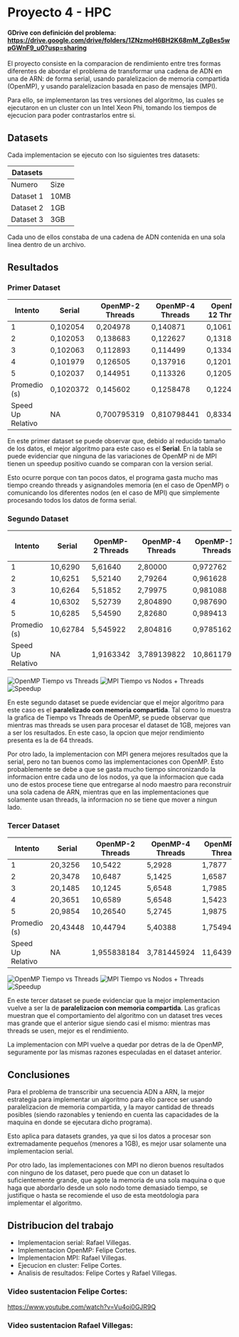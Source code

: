 # Proyecto 4 - HPC

#### GDrive con definición del problema: https://drive.google.com/drive/folders/1ZNzmoH6BH2K68mM_ZgBes5wpGWnF9_u0?usp=sharing

El proyecto consiste en la comparacion de rendimiento entre tres formas
diferentes de abordar el problema de transformar una cadena de ADN en una
de ARN: de forma serial, usando paralelizacion de memoria compartida
(OpenMP), y usando paralelizacion basada en paso de mensajes (MPI).

Para ello, se implementaron las tres versiones del algoritmo, las cuales
se ejecutaron en un cluster con un Intel Xeon Phi, tomando los tiempos
de ejecucion para poder contrastarlos entre si.

## Datasets

Cada implementacion se ejecuto con lso siguientes tres datasets:

| Datasets  |      |
|-----------|------|
| Numero    | Size |
| Dataset 1 | 10MB |
| Dataset 2 | 1GB  |
| Dataset 3 | 3GB  |

Cada uno de ellos constaba de una cadena de ADN contenida en una sola 
linea dentro de un archivo.

## Resultados

### Primer Dataset

| Intento           | Serial    | OpenMP-2 Threads | OpenMP-4 Threads | OpenMP-12 Threads | OpenMP-32 Threads | OpenMP-64 Threads | MPI 2 Nodos - 4 Threads  | MPI 4 Nodos - 4 Threads  | MPI 2 Nodos - 16 Threads  | MPI 4 Nodos - 16 Threads  |
|-------------------|-----------|------------------|------------------|-------------------|-------------------|-------------------|--------------------------|--------------------------|---------------------------|---------------------------|
| 1                 | 0,102054  | 0,204978         | 0,140871         | 0,106182          | 0,142689          | 0,194508          | 0,171708                 | 0,193252                 | 0,217608                  | 0,216127                  |
| 2                 | 0,102053  | 0,138683         | 0,122627         | 0,131812          | 0,142483          | 0,134723          | 0,187361                 | 0,191796                 | 0,173308                  | 0,198205                  |
| 3                 | 0,102063  | 0,112893         | 0,114499         | 0,133432          | 0,117703          | 0,203463          | 0,185235                 | 0,189762                 | 0,198995                  | 0,210425                  |
| 4                 | 0,101979  | 0,126505         | 0,137916         | 0,120199          | 0,137851          | 0,138556          | 0,176203                 | 0,202907                 | 0,175903                  | 0,201385                  |
| 5                 | 0,102037  | 0,144951         | 0,113326         | 0,120533          | 0,129583          | 0,126906          | 0,177744                 | 0,218191                 | 0,171689                  | 0,203378                  |
| Promedio (s)      | 0,1020372 | 0,145602         | 0,1258478        | 0,1224316         | 0,1340618         | 0,1596312         | 0,1796502                | 0,1991816                | 0,1875006                 | 0,205904                  |
| Speed Up Relativo | NA        | 0,700795319      | 0,810798441      | 0,83342209        | 0,761120618       | 0,63920587        | 0,567977102              | 0,512282259              | 0,544196659               | 0,495557153               |

En este primer dataset se puede observar que, debido al reducido
tamaño de los datos, el mejor algoritmo para este caso es el **Serial**.
En la tabla se puede evidenciar que ninguna de las variaciones de OpenMP
ni de MPI tienen un speedup positivo cuando se comparan con la version serial.

Esto ocurre porque con tan pocos datos, el programa gasta mucho mas tiempo creando
threads y asignandoles memoria (en el caso de OpenMP) o comunicando los diferentes
nodos (en el caso de MPI) que simplemente procesando todos los datos de forma serial.

### Segundo Dataset

| Intento           | Serial   | OpenMP-2 Threads | OpenMP-4 Threads | OpenMP-12 Threads | OpenMP-32 Threads | OpenMP-64 Threads | MPI 2 Nodos - 4 Threads  | MPI 4 Nodos - 4 Threads  | MPI 2 Nodos - 32 Threads  | MPI 4 Nodos - 32 Threads  |
|-------------------|----------|------------------|------------------|-------------------|-------------------|-------------------|--------------------------|--------------------------|---------------------------|---------------------------|
| 1                 | 10,6290  | 5,61640          | 2,80000          | 0,972762          | 0,403222          | 0,242267          | 6,25000                  | 7,77443                  | 5,06993                   | 7,18970                   |
| 2                 | 10,6251  | 5,52140          | 2,79264          | 0,961628          | 0,402144          | 0,266264          | 6,24520                  | 7,77986                  | 5,04052                   | 7,12061                   |
| 3                 | 10,6264  | 5,51852          | 2,79975          | 0,981088          | 0,415330          | 0,267289          | 6,25530                  | 7,78148                  | 5,04650                   | 7,17455                   |
| 4                 | 10,6302  | 5,52739          | 2,804890         | 0,987690          | 0,490020          | 0,259970          | 6,32523                  | 7,76080                  | 5,03624                   | 7,18447                   |
| 5                 | 10,6285  | 5,54590          | 2,82680          | 0,989413          | 0,441114          | 0,283367          | 6,25919                  | 7,79041                  | 5,05269                   | 7,18834                   |
| Promedio (s)      | 10,62784 | 5,545922         | 2,804816         | 0,9785162         | 0,430366          | 0,2638314         | 6,266984                 | 7,777396                 | 5,049176                  | 7,171534                  |
| Speed Up Relativo | NA       | 1,9163342        | 3,789139822      | 10,86117941       | 24,69488761       | 40,28269569       | 1,69584604               | 1,366503647              | 2,10486622                | 1,481947935               |

![OpenMP Tiempo vs Threads](/images/graphs/d2-omp.png)
![MPI Tiempo vs Nodos + Threads](/images/graphs/d2-mpi.png)
![Speedup](/images/graphs/d2-speedup.png)

En este segundo dataset se puede evidenciar que el mejor algoritmo para
este caso es el **paralelizado con memoria compartida**.
Tal como lo muestra la grafica de Tiempo vs Threads de OpenMP, 
se puede observar que mientras mas threads se usen para procesar el dataset
de 1GB, mejores van a ser los resultados. En este caso, la opcion que
mejor rendimiento presenta es la de 64 threads.

Por otro lado, la implementacion con MPI genera mejores resultados que la
serial, pero no tan buenos como las implementaciones con OpenMP. Esto
probablemente se debe a que se gasta mucho tiempo sincronizando la informacion
entre cada uno de los nodos, ya que la informacion que cada uno de estos procese
tiene que entregarse al nodo maestro para reconstruir una sola cadena de ARN,
mientras que en las implementaciones que solamente usan threads,
la informacion no se tiene que mover a ningun lado.

### Tercer Dataset

| Intento           | Serial   | OpenMP-2 Threads | OpenMP-4 Threads | OpenMP-12 Threads | OpenMP-32 Threads | OpenMP-64 Threads | MPI 2 Nodos - 4 Threads  | MPI 4 Nodos - 4 Threads  | MPI 2 Nodos - 32 Threads  | MPI 4 Nodos - 32 Threads  |
|-------------------|----------|------------------|------------------|-------------------|-------------------|-------------------|--------------------------|--------------------------|---------------------------|---------------------------|
| 1                 | 20,3256  | 10,5422          | 5,2928           | 1,7877            | 0,7119            | 0,4030            | 11,9443                  | 14,8454                  | 9,5993                    | 13,8682                   |
| 2                 | 20,3478  | 10,6487          | 5,1425           | 1,6587            | 0,7658            | 0,4159            | 11,8456                  | 14,5987                  | 9,4123                    | 13,5687                   |
| 3                 | 20,1485  | 10,1245          | 5,6548           | 1,7985            | 0,7895            | 0,3987            | 12,0359                  | 14,3698                  | 9,6325                    | 13,6748                   |
| 4                 | 20,3651  | 10,6589          | 5,6548           | 1,5423            | 0,6987            | 0,4258            | 11,3587                  | 14,7645                  | 9,8745                    | 13,8964                   |
| 5                 | 20,9854  | 10,26540         | 5,2745           | 1,9875            | 0,7456            | 0,4025            | 11,1245                  | 14,9875                  | 9,6325                    | 13,3247                   |
| Promedio (s)      | 20,43448 | 10,44794         | 5,40388          | 1,75494           | 0,742296          | 0,4091898         | 11,66179                 | 14,71318                 | 9,63022                   | 13,66656                  |
| Speed Up Relativo | NA       | 1,955838184      | 3,781445924      | 11,64397643       | 27,52874864       | 49,93887922       | 1,752259302              | 1,388855434              | 2,121912064               | 1,495217524               |

![OpenMP Tiempo vs Threads](/images/graphs/d3-omp.png)
![MPI Tiempo vs Nodos + Threads](/images/graphs/d3-mpi.png)
![Speedup](/images/graphs/d3-speedup.png)

En este tercer dataset se puede evidenciar que la mejor implementacion
vuelve a ser la de **paralelizacion con memoria compartida**.
Las graficas muestran que el comportamiento del algoritmo con un dataset
tres veces mas grande que el anterior sigue siendo casi el mismo:
mientras mas threads se usen, mejor es el rendimiento.

La implementacion con MPI vuelve a quedar por detras de la de OpenMP,
seguramente por las mismas razones especuladas en el dataset anterior.

## Conclusiones

Para el problema de transcribir una secuencia ADN a ARN, la mejor estrategia
para implementar un algoritmo para ello parece ser usando paralelizacion
de memoria compartida, y la mayor cantidad de threads posibles
(siendo razonables y teniendo en cuenta las capacidades de la maquina en donde
se ejecutara dicho programa).

Esto aplica para datasets grandes, ya que si los datos a procesar
son extremadamente pequeños (menores a 1GB), es mejor usar solamente
una implementacion serial.

Por otro lado, las implementaciones con MPI no dieron buenos resultados con
ninguno de los dataset, pero puede que con un dataset lo suficientemente
grande, que agote la memoria de una sola maquina o que haga que abordarlo
desde un solo nodo tome demasiado tiempo, se justifique o hasta se recomiende
el uso de esta meotdologia para implementar el algoritmo.

## Distribucion del trabajo

- Implementacion serial: Rafael Villegas.
- Implementacion OpenMP: Felipe Cortes.
- Implementacion MPI: Rafael Villegas.
- Ejecucion en cluster: Felipe Cortes.
- Analisis de resultados: Felipe Cortes y Rafael Villegas.

### Video sustentacion Felipe Cortes:
https://www.youtube.com/watch?v=Vu4oi0GJR9Q

### Video sustentacion Rafael Villegas:
